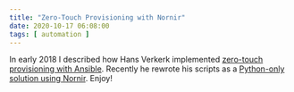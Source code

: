 ```yaml
---
title: "Zero-Touch Provisioning with Nornir"
date: 2020-10-17 06:08:00
tags: [ automation ]
---
```

In early 2018 I described how Hans Verkerk implemented [zero-touch provisioning with Ansible](/2018/05/automation-win-zero-touch-provisioning/). Recently he rewrote his scripts as a [Python-only solution using Nornir](https://github.com/hans-vvv/NetAutLab/tree/master/nornir-ztp). Enjoy!